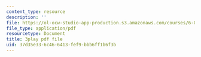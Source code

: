 ```yaml
---
content_type: resource
description: ''
file: https://ol-ocw-studio-app-production.s3.amazonaws.com/courses/6-006-introduction-to-algorithms-fall-2011/37d35e336c466413fef9bbb6ff1b6f3b_sPuazUPiV1k.pdf
file_type: application/pdf
resourcetype: Document
title: 3play pdf file
uid: 37d35e33-6c46-6413-fef9-bbb6ff1b6f3b
---
```

